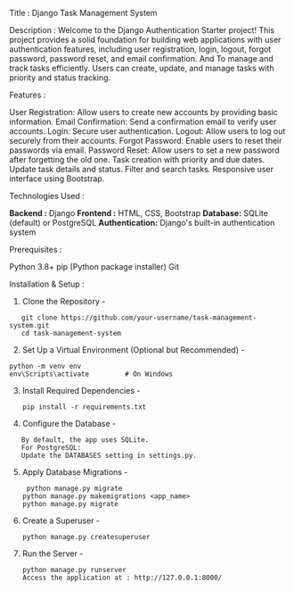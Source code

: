Title : Django Task Management System

Description : Welcome to the Django Authentication Starter project! This project provides a solid foundation for building web applications with user authentication features, including user registration, login, logout, forgot password, password reset, and email confirmation. And To manage and track tasks efficiently. Users can create, update, and manage tasks with priority and status tracking.

Features : 

User Registration: Allow users to create new accounts by providing basic information.
Email Confirmation: Send a confirmation email to verify user accounts.
Login: Secure user authentication.
Logout: Allow users to log out securely from their accounts.
Forgot Password: Enable users to reset their passwords via email.
Password Reset: Allow users to set a new password after forgetting the old one.
Task creation with priority and due dates.
Update task details and status.
Filter and search tasks.
Responsive user interface using Bootstrap.

Technologies Used  :

**Backend   :**  Django
**Frontend :**  HTML, CSS, Bootstrap
**Database:**  SQLite (default) or PostgreSQL
**Authentication:** Django's built-in authentication system

Prerequisites :

Python 3.8+
pip (Python package installer)
Git

Installation & Setup : 

1. Clone the Repository -
```
   git clone https://github.com/your-username/task-management-system.git
   cd task-management-system
```

2. Set Up a Virtual Environment (Optional but Recommended) -

```
python -m venv env
env\Scripts\activate         # On Windows
```

3. Install Required Dependencies -
   
   ```
   pip install -r requirements.txt
   ```
   
 4. Configure the Database -
    
   ```
      By default, the app uses SQLite.
      For PostgreSQL:
      Update the DATABASES setting in settings.py.
   ```

5. Apply Database Migrations -

   ```
    python manage.py migrate
   python manage.py makemigrations <app_name>
   python manage.py migrate
   ```

6. Create a Superuser -

   ```
   python manage.py createsuperuser
   ```
   
7. Run the Server -
   ```
   python manage.py runserver
   Access the application at : http://127.0.0.1:8000/
 ```

